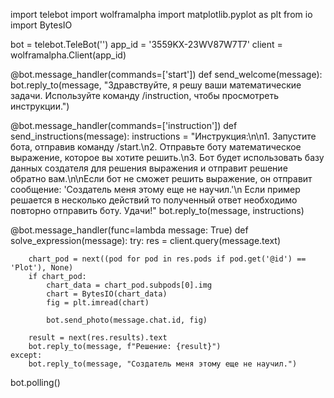 import telebot
import wolframalpha
import matplotlib.pyplot as plt
from io import BytesIO

bot = telebot.TeleBot('')
app_id = '3559KX-23WV87W7T7'
client = wolframalpha.Client(app_id)


@bot.message_handler(commands=['start'])
def send_welcome(message):
    bot.reply_to(message,
                 "Здравствуйте, я решу ваши математические задачи. Используйте команду /instruction, чтобы просмотреть инструкции.")


@bot.message_handler(commands=['instruction'])
def send_instructions(message):
    instructions = "Инструкция:\n\n1. Запустите бота, отправив команду /start.\n2. Отправьте боту математическое выражение, которое вы хотите решить.\n3. Бот будет использовать базу данных создателя для решения выражения и отправит решение обратно вам.\n\nЕсли бот не сможет решить выражение, он отправит сообщение: 'Создатель меня этому еще не научил.'\n Если пример решается в несколько действий то полученный ответ необходимо повторно отправить боту. Удачи!"
    bot.reply_to(message, instructions)


@bot.message_handler(func=lambda message: True)
def solve_expression(message):
    try:
        res = client.query(message.text)

        chart_pod = next((pod for pod in res.pods if pod.get('@id') == 'Plot'), None)
        if chart_pod:
            chart_data = chart_pod.subpods[0].img
            chart = BytesIO(chart_data)
            fig = plt.imread(chart)

            bot.send_photo(message.chat.id, fig)

        result = next(res.results).text
        bot.reply_to(message, f"Решение: {result}")
    except:
        bot.reply_to(message, "Создатель меня этому еще не научил.")


bot.polling()
